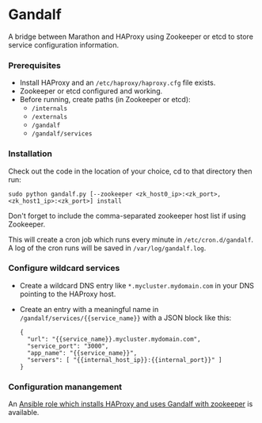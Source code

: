 # Gandalf

A bridge between Marathon and HAProxy using Zookeeper or etcd to store service configuration information.  

### Prerequisites

* Install HAProxy and an `/etc/haproxy/haproxy.cfg` file exists.
* Zookeeper or etcd configured and working.
* Before running, create paths (in Zookeeper or etcd):
    * `/internals`
    * `/externals`
    * `/gandalf`
    * `/gandalf/services`

### Installation

Check out the code in the location of your choice, cd to that directory then run: 

`sudo python gandalf.py [--zookeeper <zk_host0_ip>:<zk_port>,<zk_host1_ip>:<zk_port>] install`

Don't forget to include the comma-separated zookeeper host list if using Zookeeper.   

This will create a cron job which runs every minute in `/etc/cron.d/gandalf`.  A log of the cron runs will be saved in `/var/log/gandalf.log`.

### Configure wildcard services

* Create a wildcard DNS entry like `*.mycluster.mydomain.com` in your DNS pointing to the HAProxy host.
* Create an entry with a meaningful name in `/gandalf/services/{{service_name}}` with a JSON block like this:


    ```
    {
      "url": "{{service_name}}.mycluster.mydomain.com", 
      "service_port": "3000",
      "app_name": "{{service_name}}",
      "servers": [ "{{internal_host_ip}}:{{internal_port}}" ]
    }
    ```

### Configuration manangement
An [Ansible role which installs HAProxy and uses Gandalf with zookeeper](https://github.com/appsoma/ansible-appsoma-mesos/tree/master/roles/ansible-haProxy) is available.
